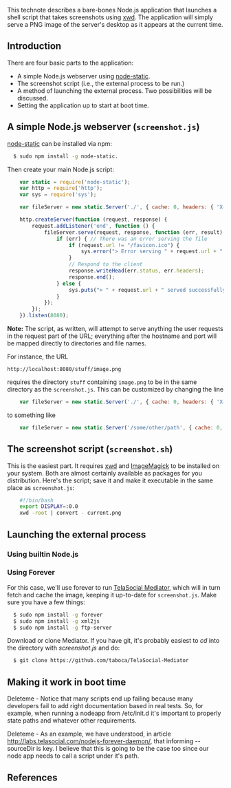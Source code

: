This technote describes a bare-bones Node.js application that launches a shell script that takes screenshots using [xwd](http://www.xfree86.org/current/xwd.1.html). The application will simply serve a PNG image of the server's desktop as it appears at the current time.


## Introduction

There are four basic parts to the application:

* A simple Node.js webserver using [node-static](https://github.com/cloudhead/node-static).
* The screenshot script (i.e., the external process to be run.)
* A method of launching the external process.  Two possibilities will be discussed.
* Setting the application up to start at boot time.


## A simple Node.js webserver (`screenshot.js`)

[node-static](https://github.com/cloudhead/node-static) can be installed via npm:

``` bash
  $ sudo npm install -g node-static.
```

Then create your main Node.js script:

``` js
    var static = require('node-static');
    var http = require('http');
    var sys = require('sys');

    var fileServer = new static.Server('./', { cache: 0, headers: { 'X-TelaSocial': 'hi' } });

    http.createServer(function (request, response) {
        request.addListener('end', function () {
            fileServer.serve(request, response, function (err, result) {
                if (err) { // There was an error serving the file
                    if (request.url != "/favicon.ico") {
                        sys.error("> Error serving " + request.url + " - " + err.message);
                    }
                    // Respond to the client
                    response.writeHead(err.status, err.headers);
                    response.end();
                } else {
                    sys.puts("> " + request.url + " served successfully");
                }
            });
        });
    }).listen(8080);
```

**Note:** The script, as written, will attempt to serve anything the user requests in the request part of the URL; everything after the hostname and port will be mapped directly to directories and file names.

For instance, the URL

    http://localhost:8080/stuff/image.png

requires the directory `stuff` containing `image.png` to be in the same directory as the `screenshot.js`. This can be customized by changing the line

``` js
    var fileServer = new static.Server('./', { cache: 0, headers: { 'X-TelaSocial': 'hi' } });
```

to something like

``` js
    var fileServer = new static.Server('/some/other/path', { cache: 0, headers: { 'X-TelaSocial': 'hi' } });
```

## The screenshot script (`screenshot.sh`)

This is the easiest part.  It requires [xwd](http://www.xfree86.org/current/xwd.1.html) and [ImageMagick](http://www.imagemagick.org/script/index.php) to be installed on your system.  Both are almost certainly available as packages for you distribution.  Here's the script; save it and make it executable in the same place as `screenshot.js`:

``` bash
    #!/bin/bash
    export DISPLAY=:0.0
    xwd -root | convert - current.png
```

## Launching the external process

### Using builtin Node.js

### Using Forever 

For this case, we'll use forever to run [TelaSocial Mediator](https://github.com/taboca/TelaSocial-Mediator), which will in turn fetch and cache the image, keeping it up-to-date for `screenshot.js`.  Make sure you have a few things:

``` bash
  $ sudo npm install -g forever
  $ sudo npm install -g xml2js
  $ sudo npm install -g ftp-server
```

Download or clone Mediator.  If you have git, it's probably easiest to _cd_ into the directory with _screenshot.js_ and do:

``` bash
  $ git clone https://github.com/taboca/TelaSocial-Mediator
```



## Making it work in boot time 

Deleteme - Notice that many scripts end up failing because many developers fail to add right documentation based in real tests. So, for example, when running a nodeapp from /etc/init.d it's important to properly state paths and whatever other requirements. 

Deleteme - As an example, we have understood, in article http://labs.telasocial.com/nodejs-forever-daemon/, that informing --sourceDir is key. I believe that this is going to be the case too since our node app needs to call a script under it's path. 

## References



